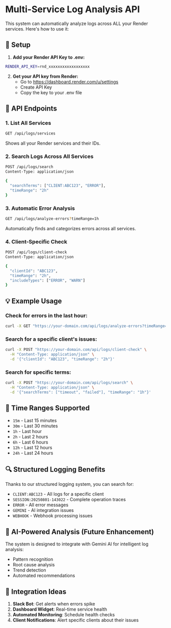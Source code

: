 # Multi-Service Log Analysis API

This system can automatically analyze logs across ALL your Render services. Here's how to use it:

## 🔧 Setup

1. **Add your Render API Key to .env:**
```bash
RENDER_API_KEY=rnd_xxxxxxxxxxxxxxxxxx
```

2. **Get your API key from Render:**
   - Go to https://dashboard.render.com/u/settings
   - Create API Key
   - Copy the key to your .env file

## 🚀 API Endpoints

### 1. List All Services
```bash
GET /api/logs/services
```
Shows all your Render services and their IDs.

### 2. Search Logs Across All Services
```bash
POST /api/logs/search
Content-Type: application/json

{
  "searchTerms": ["CLIENT:ABC123", "ERROR"],
  "timeRange": "2h"
}
```

### 3. Automatic Error Analysis
```bash
GET /api/logs/analyze-errors?timeRange=1h
```
Automatically finds and categorizes errors across all services.

### 4. Client-Specific Check
```bash
POST /api/logs/client-check
Content-Type: application/json

{
  "clientId": "ABC123",
  "timeRange": "2h",
  "includeTypes": ["ERROR", "WARN"]
}
```

## 💡 Example Usage

### Check for errors in the last hour:
```bash
curl -X GET "https://your-domain.com/api/logs/analyze-errors?timeRange=1h"
```

### Search for a specific client's issues:
```bash
curl -X POST "https://your-domain.com/api/logs/client-check" \
  -H "Content-Type: application/json" \
  -d '{"clientId": "ABC123", "timeRange": "2h"}'
```

### Search for specific terms:
```bash
curl -X POST "https://your-domain.com/api/logs/search" \
  -H "Content-Type: application/json" \
  -d '{"searchTerms": ["timeout", "failed"], "timeRange": "1h"}'
```

## 🎯 Time Ranges Supported
- `15m` - Last 15 minutes
- `30m` - Last 30 minutes  
- `1h` - Last hour
- `2h` - Last 2 hours
- `6h` - Last 6 hours
- `12h` - Last 12 hours
- `24h` - Last 24 hours

## 🔍 Structured Logging Benefits

Thanks to our structured logging system, you can search for:
- `CLIENT:ABC123` - All logs for a specific client
- `SESSION:20250801-143022` - Complete operation traces
- `ERROR` - All error messages
- `GEMINI` - AI integration issues
- `WEBHOOK` - Webhook processing issues

## 🤖 AI-Powered Analysis (Future Enhancement)

The system is designed to integrate with Gemini AI for intelligent log analysis:
- Pattern recognition
- Root cause analysis
- Trend detection
- Automated recommendations

## 📱 Integration Ideas

1. **Slack Bot**: Get alerts when errors spike
2. **Dashboard Widget**: Real-time service health
3. **Automated Monitoring**: Schedule health checks
4. **Client Notifications**: Alert specific clients about their issues
